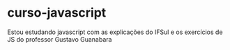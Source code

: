 # curso-javascript
Estou estudando javascript com as explicações do IFSul e os exercícios de JS do professor Gustavo Guanabara
